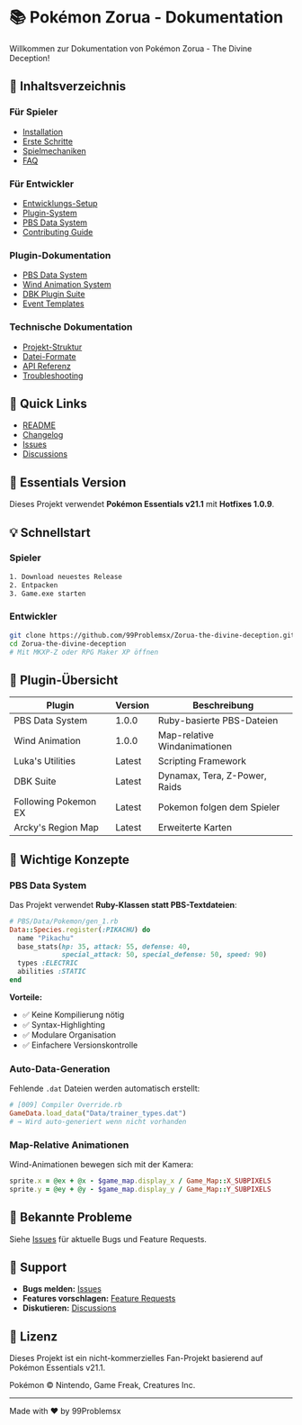 # 📚 Pokémon Zorua - Dokumentation

Willkommen zur Dokumentation von Pokémon Zorua - The Divine Deception!

## 📖 Inhaltsverzeichnis

### Für Spieler

- [Installation](Installation.md)
- [Erste Schritte](Getting-Started.md)
- [Spielmechaniken](Gameplay-Mechanics.md)
- [FAQ](FAQ.md)

### Für Entwickler

- [Entwicklungs-Setup](Development-Setup.md)
- [Plugin-System](Plugin-System.md)
- [PBS Data System](PBS-Data-System.md)
- [Contributing Guide](../CONTRIBUTING.md)

### Plugin-Dokumentation

- [PBS Data System](plugins/PBS-Data-System.md)
- [Wind Animation System](plugins/Wind-Animation.md)
- [DBK Plugin Suite](plugins/DBK-Suite.md)
- [Event Templates](plugins/Event-Templates.md)

### Technische Dokumentation

- [Projekt-Struktur](Project-Structure.md)
- [Datei-Formate](File-Formats.md)
- [API Referenz](API-Reference.md)
- [Troubleshooting](Troubleshooting.md)

## 🚀 Quick Links

- [README](../README.md)
- [Changelog](../CHANGELOG.md)
- [Issues](https://github.com/99Problemsx/Zorua-the-divine-deception/issues)
- [Discussions](https://github.com/99Problemsx/Zorua-the-divine-deception/discussions)

## 🔧 Essentials Version

Dieses Projekt verwendet **Pokémon Essentials v21.1** mit **Hotfixes 1.0.9**.

## 💡 Schnellstart

### Spieler

```bash
1. Download neuestes Release
2. Entpacken
3. Game.exe starten
```

### Entwickler

```bash
git clone https://github.com/99Problemsx/Zorua-the-divine-deception.git
cd Zorua-the-divine-deception
# Mit MKXP-Z oder RPG Maker XP öffnen
```

## 🔌 Plugin-Übersicht

| Plugin               | Version | Beschreibung                  |
| -------------------- | ------- | ----------------------------- |
| PBS Data System      | 1.0.0   | Ruby-basierte PBS-Dateien     |
| Wind Animation       | 1.0.0   | Map-relative Windanimationen  |
| Luka's Utilities     | Latest  | Scripting Framework           |
| DBK Suite            | Latest  | Dynamax, Tera, Z-Power, Raids |
| Following Pokemon EX | Latest  | Pokemon folgen dem Spieler    |
| Arcky's Region Map   | Latest  | Erweiterte Karten             |

## 📝 Wichtige Konzepte

### PBS Data System

Das Projekt verwendet **Ruby-Klassen statt PBS-Textdateien**:

```ruby
# PBS/Data/Pokemon/gen_1.rb
Data::Species.register(:PIKACHU) do
  name "Pikachu"
  base_stats(hp: 35, attack: 55, defense: 40,
             special_attack: 50, special_defense: 50, speed: 90)
  types :ELECTRIC
  abilities :STATIC
end
```

**Vorteile:**

- ✅ Keine Kompilierung nötig
- ✅ Syntax-Highlighting
- ✅ Modulare Organisation
- ✅ Einfachere Versionskontrolle

### Auto-Data-Generation

Fehlende `.dat` Dateien werden automatisch erstellt:

```ruby
# [009] Compiler Override.rb
GameData.load_data("Data/trainer_types.dat")
# → Wird auto-generiert wenn nicht vorhanden
```

### Map-Relative Animationen

Wind-Animationen bewegen sich mit der Kamera:

```ruby
sprite.x = @ex + @x - $game_map.display_x / Game_Map::X_SUBPIXELS
sprite.y = @ey + @y - $game_map.display_y / Game_Map::Y_SUBPIXELS
```

## 🐛 Bekannte Probleme

Siehe [Issues](https://github.com/99Problemsx/Zorua-the-divine-deception/issues) für aktuelle Bugs und Feature Requests.

## 💬 Support

- **Bugs melden:** [Issues](https://github.com/99Problemsx/Zorua-the-divine-deception/issues/new?template=bug_report.md)
- **Features vorschlagen:** [Feature Requests](https://github.com/99Problemsx/Zorua-the-divine-deception/issues/new?template=feature_request.md)
- **Diskutieren:** [Discussions](https://github.com/99Problemsx/Zorua-the-divine-deception/discussions)

## 📜 Lizenz

Dieses Projekt ist ein nicht-kommerzielles Fan-Projekt basierend auf Pokémon Essentials v21.1.

Pokémon © Nintendo, Game Freak, Creatures Inc.

---

Made with ❤️ by 99Problemsx
